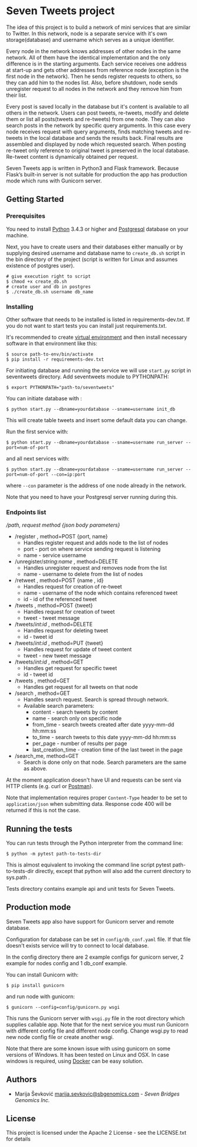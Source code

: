 # Seven Tweets project

The idea of this project is to build a network of mini services that are similar to Twitter. In this network, node is
a separate service with it's own storage(database) and username which serves as a unique identifier.

Every node in the network knows addresses of other nodes in the same network. All of them have the identical implementation 
and the only difference is in the starting arguments. Each service receives one address at start-up and gets other addresses 
from reference node (exception is the first node in the network). Then he sends register requests to others, so they can 
add him to the nodes list. Also, before shutdown, node sends unregister request to all nodes in the network and they 
remove him from their list.

Every post is saved locally in the database but it's content is available to all others in the network. Users can post 
tweets, re-tweets, modify and delete them or list all posts(tweets and re-tweets) from one node. They can also search 
posts in the network by specific query arguments. In this case every node receives request with query arguments, 
finds matching 
tweets and re-tweets in the local database and sends the results back. Final results are 
assembled and displayed by node which requested search. When posting re-tweet only reference to original tweet is 
preserved in the local database. Re-tweet content is dynamically obtained per request. 

Seven Tweets app is written in Python3 and Flask framework. Because Flask’s built-in server is not suitable for 
production the app has production mode which runs with Gunicorn server.

## Getting Started

### Prerequisites 

You need to install [Python](https://www.python.org/downloads/) 3.4.3 or higher and 
[Postgresql](https://www.postgresql.org/download/) database on your machine. 

Next, you have to create users and their databases either manually or by supplying desired username and database name to
`create_db.sh` script in the bin directory of the project (script is written for Linux and assumes existence of postgres user).

```
# give execution right to script
$ chmod +x create_db.sh
# create user and db in postgres
$ ./create_db.sh username db_name
```

### Installing


Other software that needs to be installed is listed in requirements-dev.txt. If you do not want to start tests you can 
install just requirements.txt.

It's recommended to create [virtual environment](https://docs.python.org/3/library/venv.html) 
and then install necessary software in that environment like this:

```
$ source path-to-env/bin/activate
$ pip install -r requirements-dev.txt
```

For initiating database and running the service we will use `start.py` script in seventweets directory.
Add seventweets module to PYTHONPATH:

```
$ export PYTHONPATH="path-to/seventweets"
```
You can initiate database with :
```
$ python start.py --dbname=yourdatabase --sname=username init_db 
```
This will create table tweets and insert some default data you can change.

Run the first service with:
```
$ python start.py --dbname=yourdatabase --sname=username run_server --port=num-of-port
```
and all next services with:
```
$ python start.py --dbname=yourdatabase --sname=username run_server --port=num-of-port --con=ip:port
```
where `--con` parameter is the address of one node already in the network.

Note that you need to have your Postgresql server running during this.

### Endpoints list

*/path, request method {json body parameters}*

* /register , method=POST {port, name} 
    * Handles register request and adds node to the list of nodes
    * port - port on where service sending request is listening 
    * name - service username 
* /unregister/*string:name* , method=DELETE 
    * Handles unregister request and removes node from the list
    * name - username to delete from the list of nodes
* /retweet , method=POST {name , id} 
    * Handles request for creation of re-tweet 
    * name - username of the node which contains referenced tweet 
    * id - id of the referenced tweet
* /tweets , method=POST {tweet} 
    * Handles request for creation of tweet
    * tweet - tweet message
* /tweets/*int:id* , method=DELETE 
    * Handles request for deleting tweet
    * id - tweet id
* /tweets/*int:id* , method=PUT {tweet} 
    * Handles request for update of tweet content 
    * tweet - new tweet message
* /tweets/*int:id* , method=GET 
    * Handles get request for specific tweet
    * id - tweet id
* /tweets , method=GET 
    * Handles get request for all tweets on that node
* /search , method=GET 
    * Handles search request. Search is spread through network. 
    * Available search parameters: 
        * content - search tweets by content
        * name - search only on specific node
        * from_time - search tweets created after date yyyy-mm-dd hh:mm:ss
        * to_time - search tweets to this date yyyy-mm-dd hh:mm:ss
        * per_page - number of results per page
        * last_creation_time - creation time of the last tweet in the page
* /search_me, method=GET 
    * Search is done only on that node. Search parameters are the same as above.

At the moment application doesn't have UI and requests can be sent via HTTP clients (e.g. curl or [Postman](https://www.getpostman.com/)).

Note that implementation requires proper `Content-Type` header to be set to `application/json` when submitting data. 
Response code 400 will be returned if this is not the case.

## Running the tests

You can run tests through the Python interpreter from the command line:

```
$ python -m pytest path-to-tests-dir
```
This is almost equivalent to invoking the command line script pytest path-to-tests-dir directly, 
except that python will also add the current directory to sys.path .

Tests directory contains example api and unit tests for Seven Tweets.

## Production mode

Seven Tweets app also have support for Gunicorn server and remote database.

Configuration for database can be set in `config/db_conf.yaml` file. If that file doesn't exists service
will try to connect to local database.

In the config directory there are 2 example configs for gunicorn server, 2 example for nodes config and 1 db_conf example.

You can install Gunicorn with:
```
$ pip install gunicorn
```

and run node with gunicorn:
```
$ gunicorn --config=config/gunicorn.py wsgi
```
This runs the Gunicorn server with `wsgi.py` file in the root directory which supplies callable app.
Note that for the next service you must run Gunicorn with different config file and different 
node config. Change wsgi.py to read new node config file or create another wsgi.

Note that there are some known issue with using gunicorn on some versions of Windows. 
It has been tested on Linux and OSX. In case windows is required, using [Docker](https://www.docker.com/) can be easy solution.

## Authors

* Marija Ševković <marija.sevkovic@sbgenomics.com> - *Seven Bridges Genomics Inc.* 

## License

This project is licensed under the Apache 2 License - see the LICENSE.txt for details
